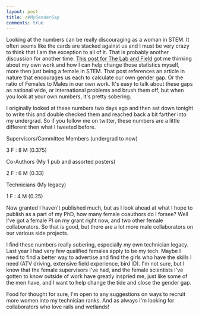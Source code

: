 ```yaml
---
layout: post
title: /#MyGenderGap
comments: true
---
```



Looking at the numbers can be really discouraging as a woman in STEM. It often seems like the cards are stacked against us and I must be very crazy to think that I am the exception to all of it. That is probably another discussion for another time. [This post for The Lab and Field](https://labandfield.wordpress.com/2013/12/12/how-to-calculate-mygendergap-for-publishing-scientists/) got me thinking about my own work and how I can help change those statistics myself, more then just being a female in STEM. That post references an article in nature that encourages us each to calculate our own gender gap. Or the ratio of Females to Males in our own work. It's easy to talk about these gaps as national wide, or international problems and brush them off, but when you look at your own numbers, it's pretty sobering.

I originally looked at these numbers two days ago and then sat down tonight to write this and double checked them and reached back a bit farther into my undergrad. So if you follow me on twitter, these numbers are a little different then what I tweeted before.

Supervisors/Committee Members (undergrad to now)

3 F : 8 M (0.375)

Co-Authors (My 1 pub and assorted posters)

2 F : 6 M (0.33)

Technicians (My legacy)

1 F : 4 M (0.25)

Now granted I haven't published much, but as I look ahead at what I hope to publish as a part of my PhD, how many female coauthors do I forsee? Well I've got a female PI on my grant right now, and two other female collaborators. So that is good, but there are a lot more male collaborators on our various side projects.

I find these numbers really sobering, especially my own technician legacy. Last year I had very few qualified females apply to be my tech. Maybe I need to find a better way to advertise and find the girls who have the skills I need (ATV driving, extensive field experience, bird ID). I'm not sure, but I know that the female supervisors I've had, and the female scientists I've gotten to know outside of work have greatly inspried me, just like some of the men have, and I want to help change the tide and close the gender gap.

Food for thought for sure, I'm open to any suggestions on ways to recruit more women into my technician ranks. And as always I'm looking for collaborators who love rails and wetlands!
